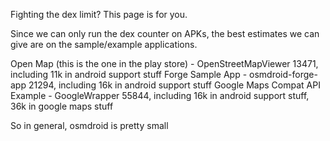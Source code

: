 Fighting the dex limit? This page is for you. 

Since we can only run the dex counter on APKs, the best estimates we can give are on the sample/example applications.


Open Map (this is the one in the play store) - OpenStreetMapViewer 13471, including 11k in android support stuff
Forge Sample App - osmdroid-forge-app 21294, including 16k in android support stuff
Google Maps Compat API Example - GoogleWrapper 55844, including 16k in android support stuff, 36k in google maps stuff

So in general, osmdroid is pretty small